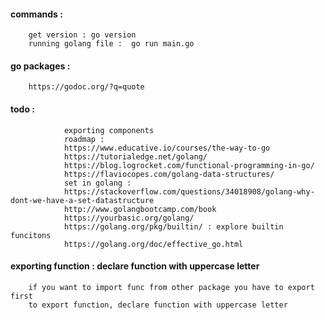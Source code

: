 #### commands : 

        get version : go version  
        running golang file :  go run main.go     

#### go packages : 

        https://godoc.org/?q=quote


#### todo : 
        
                exporting components  
                roadmap : 
                https://www.educative.io/courses/the-way-to-go
                https://tutorialedge.net/golang/
                https://blog.logrocket.com/functional-programming-in-go/
                https://flaviocopes.com/golang-data-structures/
                set in golang : 
                https://stackoverflow.com/questions/34018908/golang-why-dont-we-have-a-set-datastructure
                http://www.golangbootcamp.com/book
                https://yourbasic.org/golang/
                https://golang.org/pkg/builtin/ : explore builtin funcitons
                https://golang.org/doc/effective_go.html

#### exporting function : declare function with uppercase letter

        if you want to import func from other package you have to export first 
        to export function, declare function with uppercase letter

